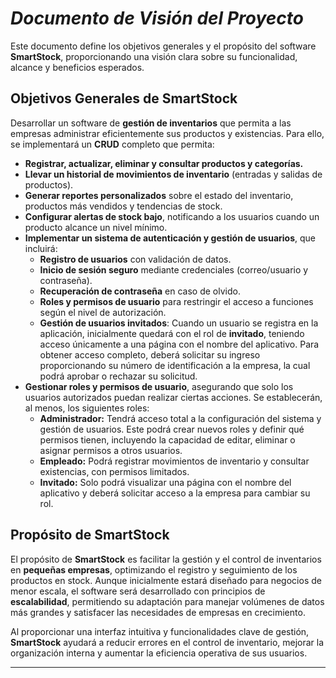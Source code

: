 # ***Documento de Visión del Proyecto***

Este documento define los objetivos generales y el propósito del software **SmartStock**, proporcionando una visión clara sobre su funcionalidad, alcance y beneficios esperados.

## **Objetivos Generales de SmartStock**

Desarrollar un software de **gestión de inventarios** que permita a las empresas administrar eficientemente sus productos y existencias. Para ello, se implementará un **CRUD** completo que permita:

- **Registrar, actualizar, eliminar y consultar productos y categorías.**
- **Llevar un historial de movimientos de inventario** (entradas y salidas de productos).
- **Generar reportes personalizados** sobre el estado del inventario, productos más vendidos y tendencias de stock.
- **Configurar alertas de stock bajo**, notificando a los usuarios cuando un producto alcance un nivel mínimo.
- **Implementar un sistema de autenticación y gestión de usuarios**, que incluirá:
  - **Registro de usuarios** con validación de datos.
  - **Inicio de sesión seguro** mediante credenciales (correo/usuario y contraseña).
  - **Recuperación de contraseña** en caso de olvido.
  - **Roles y permisos de usuario** para restringir el acceso a funciones según el nivel de autorización.
  - **Gestión de usuarios invitados**: Cuando un usuario se registra en la aplicación, inicialmente quedará con el rol de **invitado**, teniendo acceso únicamente a una página con el nombre del aplicativo. Para obtener acceso completo, deberá solicitar su ingreso proporcionando su número de identificación a la empresa, la cual podrá aprobar o rechazar su solicitud.
- **Gestionar roles y permisos de usuario**, asegurando que solo los usuarios autorizados puedan realizar ciertas acciones. Se establecerán, al menos, los siguientes roles:
  - **Administrador:** Tendrá acceso total a la configuración del sistema y gestión de usuarios. Este podrá crear nuevos roles y definir qué permisos tienen, incluyendo la capacidad de editar, eliminar o asignar permisos a otros usuarios.
  - **Empleado:** Podrá registrar movimientos de inventario y consultar existencias, con permisos limitados.
  - **Invitado:** Solo podrá visualizar una página con el nombre del aplicativo y deberá solicitar acceso a la empresa para cambiar su rol.

## **Propósito de SmartStock**

El propósito de **SmartStock** es facilitar la gestión y el control de inventarios en **pequeñas empresas**, optimizando el registro y seguimiento de los productos en stock. Aunque inicialmente estará diseñado para negocios de menor escala, el software será desarrollado con principios de **escalabilidad**, permitiendo su adaptación para manejar volúmenes de datos más grandes y satisfacer las necesidades de empresas en crecimiento.

Al proporcionar una interfaz intuitiva y funcionalidades clave de gestión, **SmartStock** ayudará a reducir errores en el control de inventario, mejorar la organización interna y aumentar la eficiencia operativa de sus usuarios.

---

